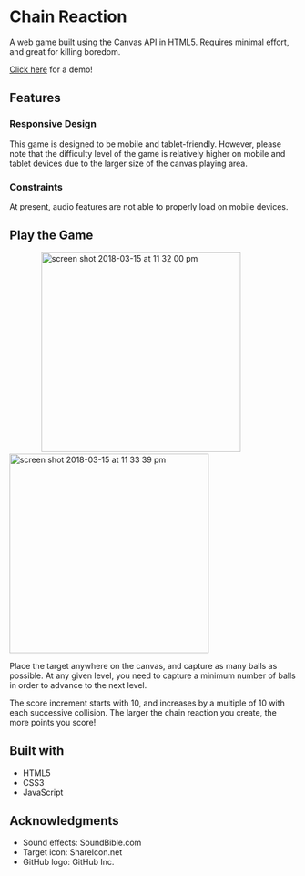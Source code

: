 # Chain Reaction

<p>A web game built using the Canvas API in HTML5. Requires minimal effort, and great for killing boredom.</p>

[Click here](https://aletheatoh.github.io/chain-reaction/) for a demo!

## Features
### Responsive Design
<p>This game is designed to be mobile and tablet-friendly. However, please note that the difficulty level of the game is relatively higher on mobile and tablet devices due to the larger size of the canvas playing area.</p>

### Constraints
At present, audio features are not able to properly load on mobile devices.

## Play the Game

&emsp;&emsp;&emsp;&emsp;<span><img width="350" alt="screen shot 2018-03-15 at 11 32 00 pm" src="https://user-images.githubusercontent.com/22549537/37473357-2a6fffd2-28a9-11e8-8cf4-7355198a6915.png"></span><span>&emsp;</span><span><img width="350" alt="screen shot 2018-03-15 at 11 33 39 pm" src="https://user-images.githubusercontent.com/22549537/37473569-5d1c6d76-28a9-11e8-80a2-e203d1cfc102.png"></span>

Place the target anywhere on the canvas, and capture as many balls as possible. At any given level, you need to capture a minimum number of balls in order to advance to the next level.

The score increment starts with 10, and increases by a multiple of 10 with each successive collision. The larger the chain reaction you create, the more points you score!

## Built with
- HTML5
- CSS3
- JavaScript

## Acknowledgments
- Sound effects: SoundBible.com
- Target icon: ShareIcon.net
- GitHub logo: GitHub Inc.
